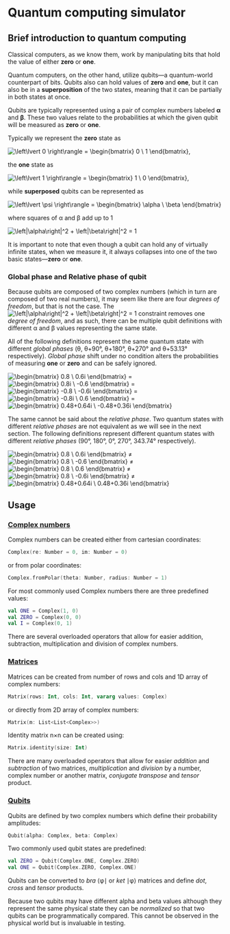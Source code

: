 # Quantum computing simulator

## Brief introduction to quantum computing 

Classical computers, as we know them, work by manipulating bits that hold the value of either 
**zero** or **one**. 

Quantum computers, on the other hand, utilize qubits&mdash;a quantum-world counterpart of bits. 
Qubits also can hold values of **zero** and **one**, but it can also be in a **superposition**
of the two states, meaning that it can be partially in both states at once.

Qubits are typically represented using a pair of complex numbers labeled **&alpha;** and **&beta;**. 
These two values relate to the probabilities at which the given qubit will be measured as **zero** 
or **one**.
 
Typically we represent the **zero** state as

![\left\lvert 0 \right\rangle = \begin{bmatrix} 0 \\ 1 \end{bmatrix}](https://render.githubusercontent.com/render/math?math=%5Cleft%5Clvert%200%20%5Cright%5Crangle%20%3D%20%5Cbegin%7Bbmatrix%7D%200%20%5C%5C%201%20%5Cend%7Bbmatrix%7D),

the **one** state as

![\left\lvert 1 \right\rangle = \begin{bmatrix} 1 \\ 0 \end{bmatrix}](https://render.githubusercontent.com/render/math?math=%5Cleft%5Clvert%201%20%5Cright%5Crangle%20%3D%20%5Cbegin%7Bbmatrix%7D%201%20%5C%5C%200%20%5Cend%7Bbmatrix%7D),

while **superposed** qubits can be represented as

![\left\lvert \psi \right\rangle = \begin{bmatrix} \alpha \\ \beta \end{bmatrix}](https://render.githubusercontent.com/render/math?math=%5Cleft%5Clvert%20%5Cphi%20%5Cright%5Crangle%20%3D%20%5Cbegin%7Bbmatrix%7D%20%5Calpha%20%5C%5C%20%5Cbeta%20%5Cend%7Bbmatrix%7D)

where squares of α and β add up to 1

![\left|\alpha\right|^2 + \left|\beta\right|^2 = 1](https://render.githubusercontent.com/render/math?math=%5Cleft%7C%5Calpha%5Cright%7C%5E2%20%2B%20%5Cleft%7C%5Cbeta%5Cright%7C%5E2%20%3D%201)

It is important to note that even though a qubit can hold any of virtually infinite states, when we
measure it, it always collapses into one of the two basic states&mdash;**zero** or **one**. 

### Global phase and Relative phase of qubit

Because qubits are composed of two complex numbers (which in turn are composed of two real 
numbers), it may seem like there are four *degrees of freedom*, but that is not the case.
The ![\left|\alpha\right|^2 + \left|\beta\right|^2 = 1](https://render.githubusercontent.com/render/math?math=%5Cleft%7C%5Calpha%5Cright%7C%5E2%20%2B%20%5Cleft%7C%5Cbeta%5Cright%7C%5E2%20%3D%201)
constraint removes one *degree of freedom*, and as such, there can be multiple qubit definitions 
with different α and β values representing the same state.

All of the following definitions represent the same quantum state with different *global phases* 
(θ, θ+90°, θ+180°, θ+270° and θ+53.13° respectively). *Global phase* shift under no condition
alters the probabilities of measuring **one** or **zero** and can be safely ignored.

![\begin{bmatrix} 0.8 \\ 0.6i \end{bmatrix}](https://render.githubusercontent.com/render/math?math=%5Cbegin%7Bbmatrix%7D%200.8%20%5C%5C%200.6i%20%5Cend%7Bbmatrix%7D)
\=
![\begin{bmatrix} 0.8i \\ -0.6 \end{bmatrix}](https://render.githubusercontent.com/render/math?math=%5Cbegin%7Bbmatrix%7D%200.8i%20%5C%5C%20-0.6%20%5Cend%7Bbmatrix%7D)
\=
![\begin{bmatrix} -0.8 \\ -0.6i \end{bmatrix}](https://render.githubusercontent.com/render/math?math=%5Cbegin%7Bbmatrix%7D%20-0.8%20%5C%5C%20-0.6i%20%5Cend%7Bbmatrix%7D)
\=
![\begin{bmatrix} -0.8i \\ 0.6 \end{bmatrix}](https://render.githubusercontent.com/render/math?math=%5Cbegin%7Bbmatrix%7D%20-0.8i%20%5C%5C%200.6%20%5Cend%7Bbmatrix%7D)
\=
![\begin{bmatrix} 0.48+0.64i \\ -0.48+0.36i \end{bmatrix}](https://render.githubusercontent.com/render/math?math=%5Cbegin%7Bbmatrix%7D%200.48%2B0.64i%20%5C%5C%20-0.48%2B0.36i%20%5Cend%7Bbmatrix%7D)

The same cannot be said about the *relative phase*. Two quantum states with different *relative
phases* are not equivalent as we will see in the next section. The following definitions represent
different quantum states with different *relative phases* (90°, 180°, 0°, 270°, 343.74° 
respectively).

![\begin{bmatrix} 0.8 \\ 0.6i \end{bmatrix}](https://render.githubusercontent.com/render/math?math=%5Cbegin%7Bbmatrix%7D%200.8%20%5C%5C%200.6i%20%5Cend%7Bbmatrix%7D)
≠
![\begin{bmatrix} 0.8 \\ -0.6 \end{bmatrix}](https://render.githubusercontent.com/render/math?math=%5Cbegin%7Bbmatrix%7D%200.8%20%5C%5C%20-0.6%20%5Cend%7Bbmatrix%7D)
≠
![\begin{bmatrix} 0.8 \\ 0.6 \end{bmatrix}](https://render.githubusercontent.com/render/math?math=%5Cbegin%7Bbmatrix%7D%200.8%20%5C%5C%200.6%20%5Cend%7Bbmatrix%7D)
≠
![\begin{bmatrix} 0.8 \\ -0.6i \end{bmatrix}](https://render.githubusercontent.com/render/math?math=%5Cbegin%7Bbmatrix%7D%200.8%20%5C%5C%20-0.6i%20%5Cend%7Bbmatrix%7D)
≠
![\begin{bmatrix} 0.48+0.64i \\ 0.48+0.36i \end{bmatrix}](https://render.githubusercontent.com/render/math?math=%5Cbegin%7Bbmatrix%7D%200.48%2B0.64i%20%5C%5C%200.48%2B0.36i%20%5Cend%7Bbmatrix%7D)

## Usage

### [Complex numbers](src/main/kotlin/me/khol/quantum/math/Complex.kt)
Complex numbers can be created either from cartesian coordinates:
```kotlin
Complex(re: Number = 0, im: Number = 0)
```
or from polar coordinates:
```kotlin
Complex.fromPolar(theta: Number, radius: Number = 1)
```
For most commonly used Complex numbers there are three predefined values:
```kotlin
val ONE = Complex(1, 0)
val ZERO = Complex(0, 0)
val I = Complex(0, 1)
```
There are several overloaded operators that allow for easier addition, subtraction, multiplication 
and division of complex numbers.

### [Matrices](src/main/kotlin/me/khol/quantum/math/Matrix.kt)
Matrices can be created from number of rows and cols and 1D array of complex numbers:
```kotlin
Matrix(rows: Int, cols: Int, vararg values: Complex)
```
or directly from 2D array of complex numbers:
```kotlin
Matrix(m: List<List<Complex>>)
```
Identity matrix n×n can be created using:
```kotlin
Matrix.identity(size: Int)
```
There are many overloaded operators that allow for easier *addition* and *subtraction* of two 
matrices, *multiplication* and *division* by a number, complex number or another matrix, 
*conjugate transpose* and *tensor* product. 

### [Qubits](src/main/kotlin/me/khol/quantum/Qubit.kt) 
Qubits are defined by two complex numbers which define their probability amplitudes:
```kotlin
Qubit(alpha: Complex, beta: Complex)
```
Two commonly used qubit states are predefined:
```kotlin
val ZERO = Qubit(Complex.ONE, Complex.ZERO)
val ONE = Qubit(Complex.ZERO, Complex.ONE)
```

Qubits can be converted to *bra* ⟨&phi;∣ or *ket* ∣&phi;⟩ matrices and define *dot*, *cross* 
and *tensor* products.

Because two qubits may have different alpha and beta values although they represent the same
physical state they can be *normalized* so that two qubits can be programmatically compared.
This cannot be observed in the physical world but is invaluable in testing.
